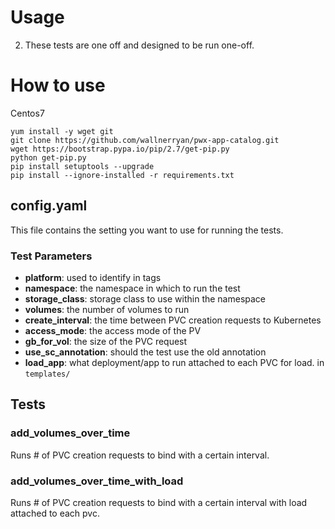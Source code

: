 # Usage

2. These tests are one off and designed to be run one-off.

# How to use

Centos7
```
yum install -y wget git
git clone https://github.com/wallnerryan/pwx-app-catalog.git
wget https://bootstrap.pypa.io/pip/2.7/get-pip.py
python get-pip.py
pip install setuptools --upgrade
pip install --ignore-installed -r requirements.txt
```

## config.yaml

This file contains the setting you want to use for running the tests.

### Test Parameters

- **platform**:  used to identify in tags
- **namespace**: the namespace in which to run the test
- **storage_class**: storage class to use within the namespace
- **volumes**: the number of volumes to run
- **create_interval**: the time between PVC creation requests to Kubernetes
- **access_mode**: the access mode of the PV
- **gb_for_vol**: the size of the PVC request
- **use_sc_annotation**: should the test use the old annotation
- **load_app**: what deployment/app to run attached to each PVC for load. in `templates/`

## Tests

### add_volumes_over_time

Runs # of PVC creation requests to bind with a certain interval.

### add_volumes_over_time_with_load

Runs # of PVC creation requests to bind with a certain interval with load attached to each pvc.
